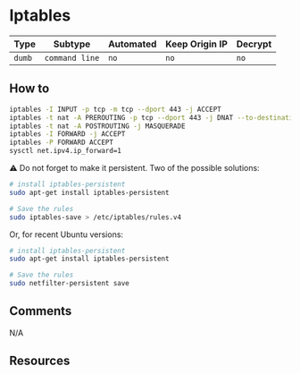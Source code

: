 # Iptables

| Type   | Subtype        | Automated | Keep Origin IP | Decrypt |
| ------ | -------------- | --------- | -------------- | ------- |
| `dumb` | `command line` | `no`      | `no`           | `no`    |

## How to

```bash
iptables -I INPUT -p tcp -m tcp --dport 443 -j ACCEPT
iptables -t nat -A PREROUTING -p tcp --dport 443 -j DNAT --to-destination <C2_IP>
iptables -t nat -A POSTROUTING -j MASQUERADE
iptables -I FORWARD -j ACCEPT
iptables -P FORWARD ACCEPT
sysctl net.ipv4.ip_forward=1
```

:warning: Do not forget to make it persistent. Two of the possible solutions:

```bash
# install iptables-persistent
sudo apt-get install iptables-persistent

# Save the rules
sudo iptables-save > /etc/iptables/rules.v4
```

Or, for recent Ubuntu versions:

```bash
# install iptables-persistent
sudo apt-get install iptables-persistent

# Save the rules
sudo netfilter-persistent save
```

## Comments

N/A

## Resources
